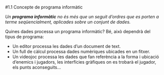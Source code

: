 #1.1 Concepte de programa informàtic

*Un **programa informàtic** no és més que un seguit d’ordres que es porten a
terme seqüencialment, aplicades sobre un conjunt de dades.*

Quines dades processa un programa informàtic? Bé, això dependrà del tipus de
programa:
* Un editor processa les dades d’un document de text.
* Un full de càlcul processa dades numèriques ubicades en un fitxer.
* Un videojoc processa les dades que fan referència a la forma i ubicació
d’enemics i jugadors, les interfícies gràfiques on es trobarà el jugador, els
punts aconseguits...
